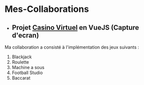 # Mes-Collaborations

- ## Projet [Casino Virtuel](https://github.com/Bastien8131/CasinoVueJS) en VueJS (Capture d'ecran)
Ma collaboration a consisté à l'implémentation des jeux suivants :
  1. Blackjack
  2. Roulette
  3. Machine a sous
  4. Football Studio
  5. Baccarat